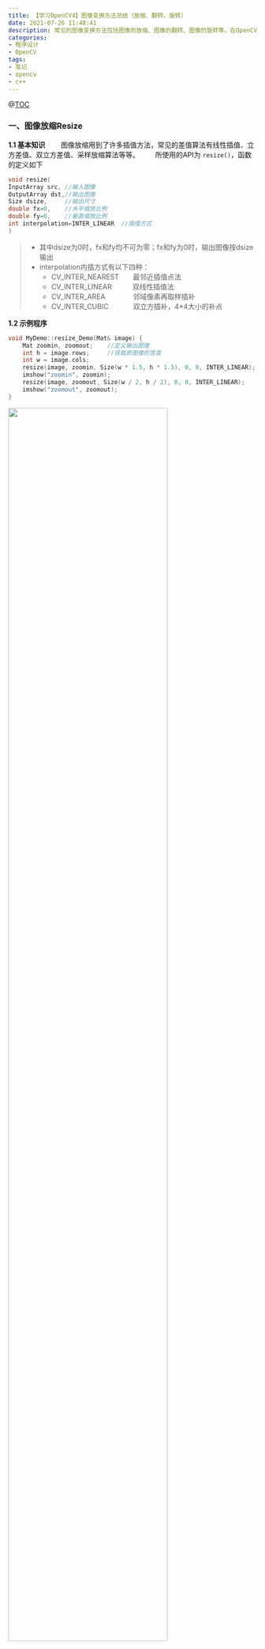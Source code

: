 ```yaml
---
title: 【学习OpenCV4】图像变换方法总结（放缩、翻转、旋转）
date: 2021-07-26 11:48:41
description: 常见的图像变换方法包括图像的放缩、图像的翻转、图像的旋转等。在OpenCV中，这些图像变换操作都有着其对应的函数。通过对函数定义的解释以及具体例子，介绍各种图像变换的方法。
categories:
- 程序设计
- OpenCV
tags:
- 笔记
- opencv
- c++
---
```


@[TOC](图像变换方法)

### 一、图像放缩Resize
**1.1 基本知识**
&emsp;&emsp;图像放缩用到了许多插值方法，常见的差值算法有线性插值、立方差值、双立方差值、采样放缩算法等等。
&emsp;&emsp;所使用的API为 `resize()`，函数的定义如下
```cpp
void resize(
InputArray src,	//输入图像
OutputArray dst,//输出图像
Size dsize,		//输出尺寸
double fx=0,	//水平缩放比例
double fy=0,	//垂直缩放比例
int interpolation=INTER_LINEAR	//插值方式
)
```

>* 其中dsize为0时，fx和fy均不可为零；fx和fy为0时，输出图像按dsize输出
>* interpolation内插方式有以下四种：
>	- CV_INTER_NEAREST&emsp;&emsp;最邻近插值点法
>	- CV_INTER_LINEAR&emsp;&emsp;&emsp;双线性插值法
>	- CV_INTER_AREA&emsp;&emsp;&emsp;&emsp;邻域像素再取样插补
>	- CV_INTER_CUBIC &emsp;&emsp;&emsp; 双立方插补，4*4大小的补点

**1.2 示例程序**
```cpp
void MyDemo::resize_Demo(Mat& image) {
	Mat zoomin, zoomout;	//定义输出图像
	int h = image.rows;		//获取原图像的宽高
	int w = image.cols;
	resize(image, zoomin, Size(w * 1.5, h * 1.5), 0, 0, INTER_LINEAR);	//图像放大1.5倍
	imshow("zoomin", zoomin);
	resize(image, zoomout, Size(w / 2, h / 2), 0, 0, INTER_LINEAR);		//图像缩小2倍
	imshow("zoomout", zoomout);
}
```
<img src="https://img-blog.csdnimg.cn/987f0cfaee9847d4bf0412faea421bd4.png?x-oss-process=image/watermark,type_ZmFuZ3poZW5naGVpdGk,shadow_10,text_SGFsZi1BIFN0dWRpbw==,size_16,color_FFFFFF,t_70#pic_center" width="80%">

### 二、图像翻转flip
&emsp;&emsp;图像反转就是将图像左右或上下反转镜像。所用到的函数是 `flip()`，函数的定义如下。
```cpp
	void cv::flip(
		cv::InputArray 	src, 			// 输入图像
		cv::OutputArray dst, 			// 输出图像
		int 			flipCode = 0	// >0: 沿y轴翻转, 0: 沿x轴翻转, <0: x、y轴同时翻转
	);
```
测试程序如下：

```cpp
void MyDemo::flip_Demo(Mat& image) {
	Mat dst;
	flip(image, dst, 0);	//上下翻转
	imshow("上下翻转", dst);
	flip(image, dst, 1);	//左右翻转
	imshow("左右翻转", dst);
	flip(image, dst, -1);	//对角线翻转（180°旋转）
	imshow("对角线翻转（180°旋转）", dst);
}
```


<img src="https://img-blog.csdnimg.cn/e2029c4ad3e244ff9e66bb31c5754475.png?x-oss-process=image/watermark,type_ZmFuZ3poZW5naGVpdGk,shadow_10,text_SGFsZi1BIFN0dWRpbw==,size_16,color_FFFFFF,t_70#pic_center" width="80%">

### 三、图像旋转warpAffine

```cpp
void cv::warpAffine (
	InputArray 		src,	//输入图像
	OutputArray 	dst,	//输出图像
	InputArray 		M,		//变换矩阵
	Size			dsize,	//输出图像大小
	int				flags = INTER_LINEAR,			//插值方式
	int 			borderMode = BORDER_CONSTANT,	//图像边缘像素模式
	const Scalar&	borderValue = Scalar()			//边界填充值
```

其中M变换矩阵可以通过如下函数获得，旋转矩阵的形式如下：
```cpp
M=cv2.getRotationMatrix2D(center, angle, scale)
```
![在这里插入图片描述](https://img-blog.csdnimg.cn/ba9cdfa1a2fa47bc8b00d41066f6a368.png)
![在这里插入图片描述](https://img-blog.csdnimg.cn/89c181d9f82540a2825e2d83307fd13e.png)

由于旋转之后，图像的大小会发生变化，因此需要重新计算图像的长宽，计算方法可以参考下图：

<img src="https://img-blog.csdnimg.cn/8f4af030a0e84267b032af302d0f8f5b.png?x-oss-process=image/watermark,type_ZmFuZ3poZW5naGVpdGk,shadow_10,text_SGFsZi1BIFN0dWRpbw==,size_16,color_FFFFFF,t_70#pic_center" width="60%">

图像旋转的示例程序如下：
```cpp
void MyDemo::rotate_Demo(Mat& image) {
	Mat dst, M;
	int h = image.rows;
	int w = image.cols;
	M = getRotationMatrix2D(Point2f(w / 2, h / 2), 45, 1.0);	//定义变换矩阵M
	double cos = abs(M.at<double>(0, 0));	//求cos值
	double sin = abs(M.at<double>(0, 1));	//求sin值
	int nw = cos * w + sin * h;		//计算新的长、宽
	int nh = sin * w + cos * h;
	M.at<double>(0, 2) += (nw / 2 - w / 2);		//计算新的中心
	M.at<double>(1, 2) += (nh / 2 - h / 2);
	warpAffine(image, dst, M, Size(nw,nh), INTER_LINEAR,0,Scalar(255,255,255));
	imshow("Rotation", dst);
}
```

<img src="https://img-blog.csdnimg.cn/e5971bef2056432e84b36bc93d34cb08.png?x-oss-process=image/watermark,type_ZmFuZ3poZW5naGVpdGk,shadow_10,text_SGFsZi1BIFN0dWRpbw==,size_16,color_FFFFFF,t_70#pic_center" width="80%">